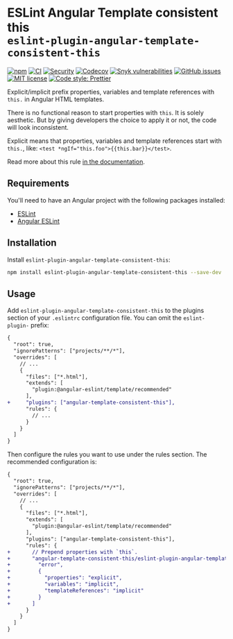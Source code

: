 # ESLint Angular Template consistent this <br>`eslint-plugin-angular-template-consistent-this`

[![npm](https://img.shields.io/npm/v/eslint-plugin-angular-template-consistent-this)](https://www.npmjs.com/package/eslint-plugin-angular-template-consistent-this)
[![CI](https://github.com/jerone/eslint-plugin-angular-template-consistent-this/actions/workflows/ci.yml/badge.svg)](https://github.com/jerone/eslint-plugin-angular-template-consistent-this/actions/workflows/ci.yml)
[![Security](https://github.com/jerone/eslint-plugin-angular-template-consistent-this/actions/workflows/security.yml/badge.svg)](https://github.com/jerone/eslint-plugin-angular-template-consistent-this/actions/workflows/security.yml)
[![Codecov](https://codecov.io/gh/jerone/eslint-plugin-angular-template-consistent-this/branch/master/graph/badge.svg?token=BTJRO49LZT)](https://codecov.io/gh/jerone/eslint-plugin-angular-template-consistent-this)
[![Snyk vulnerabilities](https://img.shields.io/snyk/vulnerabilities/github/jerone/eslint-plugin-angular-template-consistent-this)](https://snyk.io/test/github/jerone/eslint-plugin-angular-template-consistent-this)
[![GitHub issues](https://img.shields.io/github/issues/jerone/eslint-plugin-angular-template-consistent-this)](https://github.com/jerone/eslint-plugin-angular-template-consistent-this)
[![MIT license](https://img.shields.io/github/license/jerone/eslint-plugin-angular-template-consistent-this)](https://opensource.org/licenses/MIT)
[![Code style: Prettier](https://img.shields.io/badge/code_style-prettier-ff69b4.svg?style=flat)](https://github.com/prettier/prettier)

Explicit/implicit prefix properties, variables and template references with `this.` in Angular HTML templates.

There is no functional reason to start properties with `this`. It is solely aesthetic. But by giving developers the choice to apply it or not, the code will look inconsistent.

Explicit means that properties, variables and template references start with `this.`, like: `<test *ngIf="this.foo">{{this.bar}}</test>`.

Read more about this rule [in the documentation](https://github.com/jerone/eslint-plugin-angular-template-consistent-this/blob/master/docs/rules/eslint-plugin-angular-template-consistent-this.md).

## Requirements

You'll need to have an Angular project with the following packages installed:

- [ESLint](https://eslint.org/)
- [Angular ESLint](https://github.com/angular-eslint/angular-eslint)

## Installation

Install `eslint-plugin-angular-template-consistent-this`:

```sh
npm install eslint-plugin-angular-template-consistent-this --save-dev
```

## Usage

Add `eslint-plugin-angular-template-consistent-this` to the plugins section of your `.eslintrc` configuration file. You can omit the `eslint-plugin-` prefix:

```diff
{
  "root": true,
  "ignorePatterns": ["projects/**/*"],
  "overrides": [
    // ...
    {
      "files": ["*.html"],
      "extends": [
        "plugin:@angular-eslint/template/recommended"
      ],
+     "plugins": ["angular-template-consistent-this"],
      "rules": {
        // ...
      }
    }
  ]
}
```

Then configure the rules you want to use under the rules section. The recommended configuration is:

```diff
{
  "root": true,
  "ignorePatterns": ["projects/**/*"],
  "overrides": [
    // ...
    {
      "files": ["*.html"],
      "extends": [
        "plugin:@angular-eslint/template/recommended"
      ],
      "plugins": ["angular-template-consistent-this"],
      "rules": {
+       // Prepend properties with `this`.
+       "angular-template-consistent-this/eslint-plugin-angular-template-consistent-this": [
+         "error",
+         {
+           "properties": "explicit",
+           "variables": "implicit",
+           "templateReferences": "implicit"
+         }
+       ]
      }
    }
  ]
}
```
